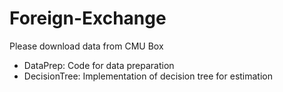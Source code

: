 # Foreign-Exchange
Please download data from CMU Box

* DataPrep: Code for data preparation
* DecisionTree: Implementation of decision tree for estimation

